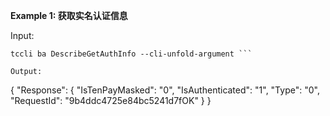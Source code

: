 **Example 1: 获取实名认证信息**



Input: 

```
tccli ba DescribeGetAuthInfo --cli-unfold-argument ```

Output: 
```
{
    "Response": {
        "IsTenPayMasked": "0",
        "IsAuthenticated": "1",
        "Type": "0",
        "RequestId": "9b4ddc4725e84bc5241d7fOK"
    }
}
```

